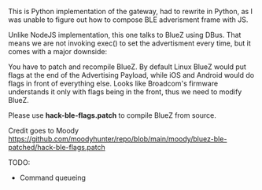 This is Python implementation of the gateway, had to rewrite in Python, as I was unable to figure out how to compose BLE adverisment frame with JS.

Unlike NodeJS implementation, this one talks to BlueZ using DBus.
That means we are not invoking exec() to set the advertisment every time, but it comes with a major downside:

You have to patch and recompile BlueZ.
By default Linux BlueZ would put flags at the end of the Advertising Payload, while iOS and Android would do flags in front of everything else.
Looks like Broadcom's firmware understands it only with flags being in the front, thus we need to modify BlueZ.

Please use **hack-ble-flags.patch** to compile BlueZ from source.

Credit goes to Moody https://github.com/moodyhunter/repo/blob/main/moody/bluez-ble-patched/hack-ble-flags.patch

TODO: 
* Command queueing
  
